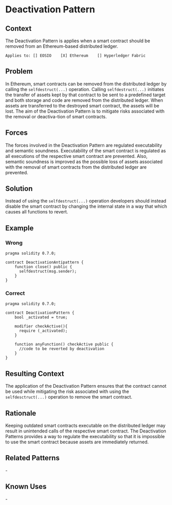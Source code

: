 # Deactivation Pattern

## Context
The Deactivation Pattern is applies when a smart contract should be removed from an Ethereum-based distributed ledger.

``Applies to: [] EOSIO    [X] Ethereum    [] Hyperledger Fabric``
## Problem
In Ethereum, smart contracts can be removed from the distributed ledger by calling the `selfdestruct(...)` operation. Calling `selfdestruct(...)` initiates the transfer of assets kept by that contract to be sent to a predefined target and both storage and code are removed from the distributed ledger. When assets are transferred to the destroyed smart contract, the assets will be lost. The aim of the Deactivation Pattern is to mitigate risks associated with the removal or deactiva-tion of smart contracts.

## Forces
The forces involved in the Deactivation Pattern are regulated executability and semantic soundness. Executability of the smart contract is regulated as all executions of the respective smart contract are prevented. Also, semantic soundness is improved as the possible loss of assets associated with the removal of smart contracts from the distributed ledger are prevented.

## Solution
Instead of using the ``selfdestruct(...)`` operation developers should instead disable the smart contract by changing the internal state in a way that which causes all functions to revert. 

## Example
### Wrong
```Solidity 
pragma solidity 0.7.0;

contract DeactivationAntipattern {
    function close() public { 
      selfdestruct(msg.sender); 
    }
}
```

### Correct
```Solidity 
pragma solidity 0.7.0;

contract DeactivationPattern {
    bool _activated = true; 
    
    modifier checkActive(){
      require (_activated);
    }
    
    function anyFunction() checkActive public {
      //code to be reverted by deactivation 
    }
}
```

## Resulting Context
The application of the Deactivation Pattern ensures that the contract cannot be used while mitigating the risk associated with using the ``selfdesctruct(...)`` operation to remove the smart contract. 

## Rationale
Keeping outdated smart contracts executable on the distributed ledger may result in unintended calls of the respective smart contract. The Deactivation Patterns provides a way to regulate the executability so that it is impossible to use the smart contract because assets are immediately returned.

## Related Patterns
\-

## Known Uses
\-

